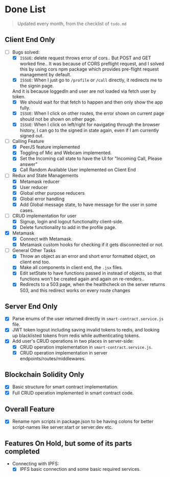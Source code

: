 # Done List

> Updated every month, from the checklist of `todo.md`

## Client End Only

- [ ] Bugs solved:
  - [x] `ISSUE`: delete request throws error of cors.. But POST and GET worked fine.. It was because of CORS preflight request, and I solved this by using cors npm package which provides pre-flight request management by default.
  - [x] `ISSUE`: When I just go to `/profile` or `/call` directly, it redirects me to the signin page.
  
  And it is because loggedIn and user are not loaded via fetch user by token.
    - [x] We should wait for that fetch to happen and then only show the app fully.
  - [x] `ISSUE`: When I click on other routes, the error shown on current page should not be shown on other page.
  - [x] `ISSUE`: When I click on left/right for navigating through the browser history, I can go to the signed in state again, even if I am currently signed out.

- [ ] Calling Feature
  - [x] PeerJS feature implemented
  - [x] Toggling of Mic and Webcam implemented.
  - [x] Set the Incoming call state to have the UI for "Incoming Call, Please answer"
  - [x] Call Random Available User implemented on Client End

- [ ] Redux and State Managements
  - [x] Metamask reducer
  - [x] User reducer
  - [x] Global other purpose reducers
  - [x] Global error handling
  - [x] Add Global message state, to have message for the user in some cases.

- [ ] CRUD implementation for user
  - [x] Signup, login and logout functionality client-side.
  - [x] Delete functionality to add in the profile page. 

- [x] Metamask
  - [x] Connect with Metamask.
  - [x] Metamask custom hooks for checking if it gets disconnected or not.

- [ ] General Other Tasks
  - [x] Throw an object as an error and short error formatted object, on client end too.
  - [x] Make all components in client end, the `.jsx` files.
  - [x] Edit setState to have functions passed in instead of objects, so that functions won't be created again and again on re-renders..
  - [x] Redirects to a 503 page, when the healthcheck on the server returns 503, and this redirect works on every route changes

## Server End Only

- [x] Parse enums of the user returned directly in `smart-contract.service.js` file.
- [x] JWT token logout including saving invalid tokens to redis, and looking up blacklisted tokens from redis while authenticating tokens.
- [x] Add user's CRUD operations in two places in server-side:
  - [x] CRUD operation implementation in `smart-contract.service.js`.
  - [x] CRUD operation implementation in server endpoints/routes/middlewares.

## Blockchain Solidity Only

- [x] Basic structure for smart contract implementation.
- [x] Full CRUD operation implemented in smart contract code.

## Overall Feature

- [x] Rename npm scripts in package.json to be having colons for better script-names like server:start or server:dev etc.

## Features On Hold, but some of its parts completed

- Connecting with IPFS:
  - [x] IPFS basic connection and some basic required services.
